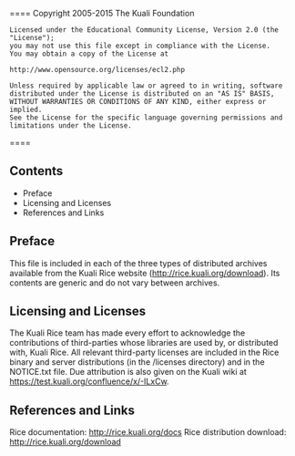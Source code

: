 ====
    Copyright 2005-2015 The Kuali Foundation

    Licensed under the Educational Community License, Version 2.0 (the "License");
    you may not use this file except in compliance with the License.
    You may obtain a copy of the License at

    http://www.opensource.org/licenses/ecl2.php

    Unless required by applicable law or agreed to in writing, software
    distributed under the License is distributed on an "AS IS" BASIS,
    WITHOUT WARRANTIES OR CONDITIONS OF ANY KIND, either express or implied.
    See the License for the specific language governing permissions and
    limitations under the License.
====

Contents
-----
- Preface
- Licensing and Licenses
- References and Links


Preface
-----
This file is included in each of the three types of distributed archives
available from the Kuali Rice website (http://rice.kuali.org/download). Its
contents are generic and do not vary between archives.


Licensing and Licenses
-----
The Kuali Rice team has made every effort to acknowledge the contributions of
third-parties whose libraries are used by, or distributed with, Kuali Rice. All
relevant third-party licenses are included in the Rice binary and server 
distributions (in the /licenses directory) and in the NOTICE.txt file. Due
attribution is also given on the Kuali wiki at
https://test.kuali.org/confluence/x/-ILxCw.


References and Links
----- 
Rice documentation: http://rice.kuali.org/docs 
Rice distribution download:  http://rice.kuali.org/download
